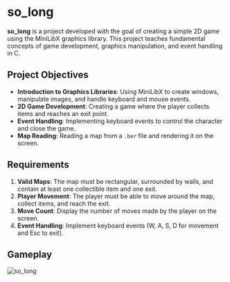 # so_long

**so_long** is a project developed with the goal of creating a simple 2D game using the MiniLibX graphics library. This project teaches fundamental concepts of game development, graphics manipulation, and event handling in C.

## Project Objectives

- **Introduction to Graphics Libraries**: Using MiniLibX to create windows, manipulate images, and handle keyboard and mouse events.
- **2D Game Development**: Creating a game where the player collects items and reaches an exit point.
- **Event Handling**: Implementing keyboard events to control the character and close the game.
- **Map Reading**: Reading a map from a `.ber` file and rendering it on the screen.

## Requirements

1. **Valid Maps**: The map must be rectangular, surrounded by walls, and contain at least one collectible item and one exit.
2. **Player Movement**: The player must be able to move around the map, collect items, and reach the exit.
3. **Move Count**: Display the number of moves made by the player on the screen.
4. **Event Handling**: Implement keyboard events (W, A, S, D for movement and Esc to exit).

## Gameplay

![so_long](https://github.com/brunofmsilva11/So_long/assets/117391049/b61cac4d-5967-4c35-a9cb-56f9f5e0019c)
